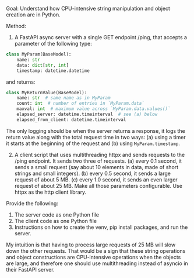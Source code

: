 Goal: Understand how CPU-intensive string manipulation and object creation are in Python.

Method:

1. A FastAPI async server with a single GET endpoint /ping, that accepts a parameter of the following type:

```py
class MyParam(BaseModel):
    name: str
    data: dict[str, int]
    timestamp: datetime.datetime
```

and returns:

```py
class MyReturnValue(BaseModel):
    name: str  # same name as in MyParam
    count: int  # number of entries in `MyParam.data`
    maxval: int  # maximum value across `MyParam.data.values()`
    elapsed_server: datetime.timeinterval  # see (a) below
    elapsed_from_client: datetime.timeinterval
```

The only logging should be when the server returns a response, it logs the return value along with the total request time in two ways: (a) using a timer it starts at the beginning of the request and (b) using `MyParam.timestamp`.

2. A client script that uses multithreading httpx and sends requests to the /ping endpoint. It sends two three of requests. (a) every 0.1 second, it sends a small request (say about 10 elements in data, made of short strings and small integers). (b) every 0.5 second, it sends a large request of about 5 MB. (c) every 1.0 second, it sends an even larger request of about 25 MB. Make all those parameters configurable. Use httpx as the http client library.

Provide the following:
1. The server code as one Python file
2. The client code as one Python file
3. Instructions on how to create the venv, pip install packages, and run the server.

My intuition is that having to process large requests of 25 MB will slow down the other requests. That would be a sign that these string operations and object constructions are CPU-intensive operations when the objects are large, and therefore one should use multithreading instead of asyncio in their FastAPI server.